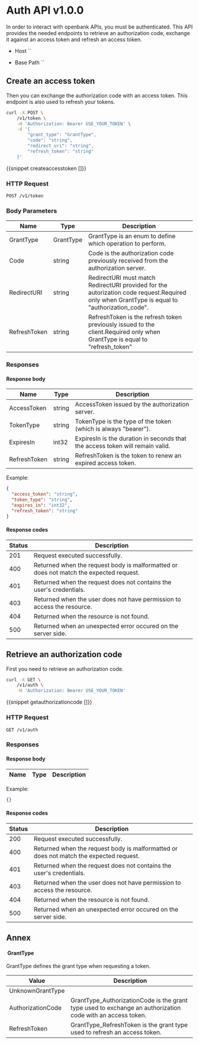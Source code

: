 # Auth API v1.0.0

In order to interact with openbank APIs, you must be authenticated. This API provides the needed endpoints to retrieve an authorization code, exchange it against an access token and refresh an access token.

* Host ``

* Base Path ``

## Create an access token

Then you can exchange the authorization code with an access token. This endpoint is also used to refresh your tokens.

```sh
curl -X POST \
	/v1/token \
	-H 'Authorization: Bearer USE_YOUR_TOKEN' \
	-d '{
		"grant_type": "GrantType",
		"code": "string",
		"redirect_uri": "string",
		"refresh_token": "string"
	}'
```
{{snippet createaccesstoken []}}

### HTTP Request

`POST /v1/token`

### Body Parameters

| Name         | Type      | Description                                                                                                                                  |
|--------------|-----------|----------------------------------------------------------------------------------------------------------------------------------------------|
| GrantType    | GrantType | GrantType is an enum to define which operation to perform.                                                                                   |
| Code         | string    | Code is the authorization code previously received from the authorization server.                                                            |
| RedirectURI  | string    | RedirectURI must match RedirectURI provided for the autorization code request.Required only when GrantType is equal to "authorization_code". |
| RefreshToken | string    | RefreshToken is the refresh token previously issued to the client.Required only when GrantType is equal to "refresh_token"                   |

### Responses

#### Response body

| Name         | Type   | Description                                                                   |
|--------------|--------|-------------------------------------------------------------------------------|
| AccessToken  | string | AccessToken issued by the authorization server.                               |
| TokenType    | string | TokenType is the type of the token (which is always "bearer").                |
| ExpiresIn    | int32  | ExpiresIn is the duration in seconds that the access token will remain valid. |
| RefreshToken | string | RefreshToken is the token to renew an expired access token.                   |

Example:

```json
{
  "access_token": "string",
  "token_type": "string",
  "expires_in": "int32",
  "refresh_token": "string"
}
```
#### Response codes

| Status | Description                                                                            |
|--------|----------------------------------------------------------------------------------------|
| 201    | Request executed successfully.                                                         |
| 400    | Returned when the request body is malformatted or does not match the expected request. |
| 401    | Returned when the request does not contains the user's credentials.                    |
| 403    | Returned when the user does not have permission to access the resource.                |
| 404    | Returned when the resource is not found.                                               |
| 500    | Returned when an unexpected error occured on the server side.                          |

## Retrieve an authorization code

First you need to retrieve an authorization code.

```sh
curl -X GET \
	/v1/auth \
	-H 'Authorization: Bearer USE_YOUR_TOKEN'
```
{{snippet getauthorizationcode []}}

### HTTP Request

`GET /v1/auth`

### Responses

#### Response body

| Name | Type | Description |
|------|------|-------------|

Example:

```json
{}
```
#### Response codes

| Status | Description                                                                            |
|--------|----------------------------------------------------------------------------------------|
| 200    | Request executed successfully.                                                         |
| 400    | Returned when the request body is malformatted or does not match the expected request. |
| 401    | Returned when the request does not contains the user's credentials.                    |
| 403    | Returned when the user does not have permission to access the resource.                |
| 404    | Returned when the resource is not found.                                               |
| 500    | Returned when an unexpected error occured on the server side.                          |

## Annex

####  GrantType

GrantType defines the grant type when requesting a token.

| Value             | Description                                                                                                |
|-------------------|------------------------------------------------------------------------------------------------------------|
| UnknownGrantType  |                                                                                                            |
| AuthorizationCode | GrantType_AuthorizationCode is the grant type used to exchange an authorization code with an access token. |
| RefreshToken      | GrantType_RefreshToken is the grant type used to refresh an access token.                                  |
